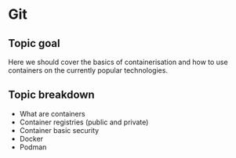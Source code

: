 # Git

## Topic goal

Here we should cover the basics of containerisation and how to use containers on the currently popular technologies.

## Topic breakdown

* What are containers
* Container registries (public and private)
* Container basic security
* Docker
* Podman

